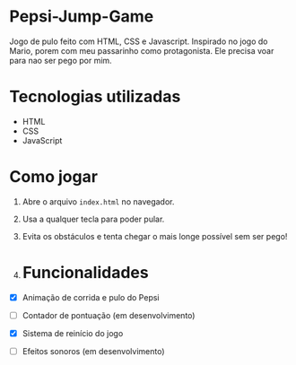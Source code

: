# Pepsi-Jump-Game
Jogo de pulo feito com HTML, CSS e Javascript. Inspirado no jogo do Mario, porem com meu passarinho como protagonista. 
Ele precisa voar para nao ser pego por mim.

# Tecnologias utilizadas
- HTML  
- CSS  
- JavaScript  

#  Como jogar
1. Abre o arquivo `index.html` no navegador.  
2. Usa a qualquer tecla para poder pular.
3. Evita os obstáculos e tenta chegar o mais longe possível sem ser pego!

4. # Funcionalidades
- [x] Animação de corrida e pulo do Pepsi  
- [ ] Contador de pontuação  (em desenvolvimento)
- [x] Sistema de reinício do jogo  
- [ ] Efeitos sonoros (em desenvolvimento)

